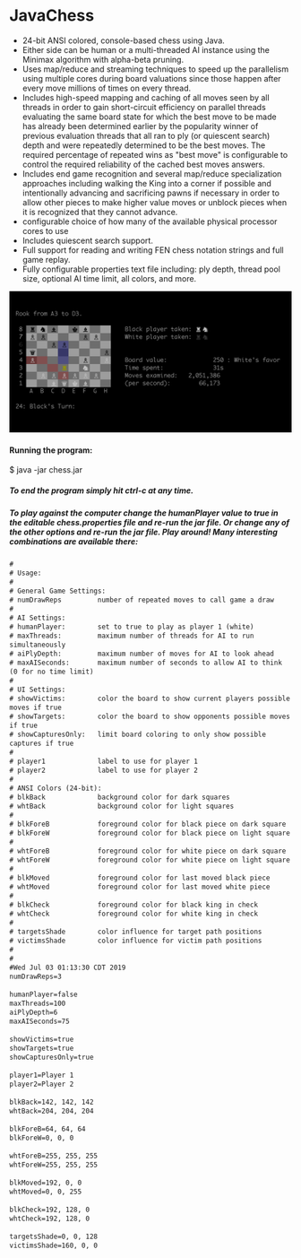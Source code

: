 # JavaChess
* 24-bit ANSI colored, console-based chess using Java.  
* Either side can be human or a multi-threaded AI instance using the Minimax algorithm with alpha-beta pruning. 
* Uses map/reduce and streaming techniques to speed up the parallelism using multiple cores during board valuations since those happen after every move millions of times on every thread. 
* Includes high-speed mapping and caching of all moves seen by all threads in order to gain short-circuit efficiency on parallel threads evaluating the same board state for which the best move to be made has already been determined earlier by the popularity winner of previous evaluation threads that all ran to ply (or quiescent search) depth and were repeatedly determined to be the best moves. The required percentage of repeated wins as "best move" is configurable to control the required reliability of the cached best moves answers.
* Includes end game recognition and several map/reduce specialization approaches including walking the King into a corner if possible and intentionally advancing and sacrificing pawns if necessary in order to allow other pieces to make higher value moves or unblock pieces when it is recognized that they cannot advance.
* configurable choice of how many of the available physical processor cores to use
* Includes quiescent search support. 
* Full support for reading and writing FEN chess notation strings and full game replay.
* Fully configurable properties text file including: ply depth, thread pool size, optional AI time limit, all colors, and more.

![](color-console-chess.png)


#### Running the program:

$ java -jar chess.jar


##### To end the program simply hit ctrl-c at any time.


##### To play against the computer change the _humanPlayer_ value to true in the editable **chess.properties** file and re-run the jar file.  Or change any of the other options and re-run the jar file.  Play around!  Many interesting combinations are available there:


```
#
# Usage:
#
# General Game Settings:
# numDrawReps         number of repeated moves to call game a draw
#
# AI Settings:
# humanPlayer:        set to true to play as player 1 (white)
# maxThreads:         maximum number of threads for AI to run simultaneously
# aiPlyDepth:         maximum number of moves for AI to look ahead
# maxAISeconds:       maximum number of seconds to allow AI to think (0 for no time limit)
#
# UI Settings:
# showVictims:        color the board to show current players possible moves if true
# showTargets:        color the board to show opponents possible moves if true
# showCapturesOnly:   limit board coloring to only show possible captures if true
#
# player1             label to use for player 1
# player2             label to use for player 2
#
# ANSI Colors (24-bit):
# blkBack             background color for dark squares
# whtBack             background color for light squares
#
# blkForeB            foreground color for black piece on dark square
# blkForeW            foreground color for black piece on light square
#
# whtForeB            foreground color for white piece on dark square
# whtForeW            foreground color for white piece on light square
#
# blkMoved            foreground color for last moved black piece
# whtMoved            foreground color for last moved white piece
#
# blkCheck            foreground color for black king in check
# whtCheck            foreground color for white king in check
#
# targetsShade        color influence for target path positions
# victimsShade        color influence for victim path positions
#
#
#Wed Jul 03 01:13:30 CDT 2019
numDrawReps=3

humanPlayer=false
maxThreads=100
aiPlyDepth=6
maxAISeconds=75

showVictims=true
showTargets=true
showCapturesOnly=true

player1=Player 1
player2=Player 2

blkBack=142, 142, 142
whtBack=204, 204, 204

blkForeB=64, 64, 64
blkForeW=0, 0, 0

whtForeB=255, 255, 255
whtForeW=255, 255, 255

blkMoved=192, 0, 0
whtMoved=0, 0, 255

blkCheck=192, 128, 0
whtCheck=192, 128, 0

targetsShade=0, 0, 128
victimsShade=160, 0, 0

```
